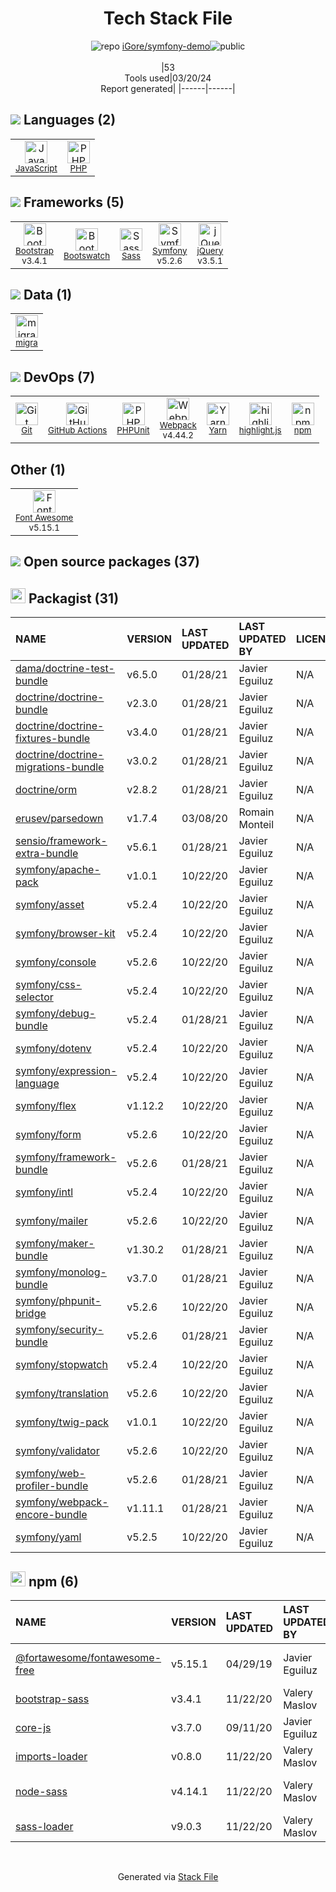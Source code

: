 <!--
&lt;--- Readme.md Snippet without images Start ---&gt;
## Tech Stack
iGore/symfony-demo is built on the following main stack:

- [JavaScript](https://developer.mozilla.org/en-US/docs/Web/JavaScript) – Languages
- [PHP](http://www.php.net/) – Languages
- [Bootstrap](http://getbootstrap.com/) – Front-End Frameworks
- [Bootswatch](http://bootswatch.com/) – Bootstrap Tools
- [Sass](http://sass-lang.com/) – CSS Pre-processors / Extensions
- [Symfony](http://symfony.com/) – Frameworks (Full Stack)
- [jQuery](http://jquery.com/) – Javascript UI Libraries
- [migra](https://migra.djrobstep.com/) – Database Tools
- [GitHub Actions](https://github.com/features/actions) – Continuous Integration
- [PHPUnit](https://phpunit.de/) – Testing Frameworks
- [Webpack](http://webpack.js.org) – JS Build Tools / JS Task Runners
- [Yarn](https://yarnpkg.com/) – Front End Package Manager
- [highlight.js](https://highlightjs.org/) – Text Editor
- [Font Awesome](https://fontawesome.com/) – Fonts

Full tech stack [here](/techstack.md)

&lt;--- Readme.md Snippet without images End ---&gt;

&lt;--- Readme.md Snippet with images Start ---&gt;
## Tech Stack
iGore/symfony-demo is built on the following main stack:

- <img width='25' height='25' src='https://img.stackshare.io/service/1209/javascript.jpeg' alt='JavaScript'/> [JavaScript](https://developer.mozilla.org/en-US/docs/Web/JavaScript) – Languages
- <img width='25' height='25' src='https://img.stackshare.io/service/991/hwUcGZ41_400x400.jpg' alt='PHP'/> [PHP](http://www.php.net/) – Languages
- <img width='25' height='25' src='https://img.stackshare.io/service/1101/C9QJ7V3X.png' alt='Bootstrap'/> [Bootstrap](http://getbootstrap.com/) – Front-End Frameworks
- <img width='25' height='25' src='https://img.stackshare.io/service/5227/n6FsWiMQ.png' alt='Bootswatch'/> [Bootswatch](http://bootswatch.com/) – Bootstrap Tools
- <img width='25' height='25' src='https://img.stackshare.io/service/1171/jCR2zNJV.png' alt='Sass'/> [Sass](http://sass-lang.com/) – CSS Pre-processors / Extensions
- <img width='25' height='25' src='https://img.stackshare.io/service/1197/logosf_positif_03_icon.png' alt='Symfony'/> [Symfony](http://symfony.com/) – Frameworks (Full Stack)
- <img width='25' height='25' src='https://img.stackshare.io/service/1021/lxEKmMnB_400x400.jpg' alt='jQuery'/> [jQuery](http://jquery.com/) – Javascript UI Libraries
- <img width='25' height='25' src='https://img.stackshare.io/no-img-open-source.png' alt='migra'/> [migra](https://migra.djrobstep.com/) – Database Tools
- <img width='25' height='25' src='https://img.stackshare.io/service/11563/actions.png' alt='GitHub Actions'/> [GitHub Actions](https://github.com/features/actions) – Continuous Integration
- <img width='25' height='25' src='https://img.stackshare.io/service/1616/1_WsEnddd5Y4EgEHsT054kUQ.jpeg' alt='PHPUnit'/> [PHPUnit](https://phpunit.de/) – Testing Frameworks
- <img width='25' height='25' src='https://img.stackshare.io/service/1682/IMG_4636.PNG' alt='Webpack'/> [Webpack](http://webpack.js.org) – JS Build Tools / JS Task Runners
- <img width='25' height='25' src='https://img.stackshare.io/service/5848/44mC-kJ3.jpg' alt='Yarn'/> [Yarn](https://yarnpkg.com/) – Front End Package Manager
- <img width='25' height='25' src='https://img.stackshare.io/service/6888/c17e7d9688d86bd9f9506ec1fbd6d200_400x400.png' alt='highlight.js'/> [highlight.js](https://highlightjs.org/) – Text Editor
- <img width='25' height='25' src='https://img.stackshare.io/service/3244/1_Mr1Fy00XjPGNf1Kkp_hWtw_2x.png' alt='Font Awesome'/> [Font Awesome](https://fontawesome.com/) – Fonts

Full tech stack [here](/techstack.md)

&lt;--- Readme.md Snippet with images End ---&gt;
-->
<div align="center">

# Tech Stack File
![](https://img.stackshare.io/repo.svg "repo") [iGore/symfony-demo](https://github.com/iGore/symfony-demo)![](https://img.stackshare.io/public_badge.svg "public")
<br/><br/>
|53<br/>Tools used|03/20/24 <br/>Report generated|
|------|------|
</div>

## <img src='https://img.stackshare.io/languages.svg'/> Languages (2)
<table><tr>
  <td align='center'>
  <img width='36' height='36' src='https://img.stackshare.io/service/1209/javascript.jpeg' alt='JavaScript'>
  <br>
  <sub><a href="https://developer.mozilla.org/en-US/docs/Web/JavaScript">JavaScript</a></sub>
  <br>
  <sub></sub>
</td>

<td align='center'>
  <img width='36' height='36' src='https://img.stackshare.io/service/991/hwUcGZ41_400x400.jpg' alt='PHP'>
  <br>
  <sub><a href="http://www.php.net/">PHP</a></sub>
  <br>
  <sub></sub>
</td>

</tr>
</table>

## <img src='https://img.stackshare.io/frameworks.svg'/> Frameworks (5)
<table><tr>
  <td align='center'>
  <img width='36' height='36' src='https://img.stackshare.io/service/1101/C9QJ7V3X.png' alt='Bootstrap'>
  <br>
  <sub><a href="http://getbootstrap.com/">Bootstrap</a></sub>
  <br>
  <sub>v3.4.1</sub>
</td>

<td align='center'>
  <img width='36' height='36' src='https://img.stackshare.io/service/5227/n6FsWiMQ.png' alt='Bootswatch'>
  <br>
  <sub><a href="http://bootswatch.com/">Bootswatch</a></sub>
  <br>
  <sub></sub>
</td>

<td align='center'>
  <img width='36' height='36' src='https://img.stackshare.io/service/1171/jCR2zNJV.png' alt='Sass'>
  <br>
  <sub><a href="http://sass-lang.com/">Sass</a></sub>
  <br>
  <sub></sub>
</td>

<td align='center'>
  <img width='36' height='36' src='https://img.stackshare.io/service/1197/logosf_positif_03_icon.png' alt='Symfony'>
  <br>
  <sub><a href="http://symfony.com/">Symfony</a></sub>
  <br>
  <sub>v5.2.6</sub>
</td>

<td align='center'>
  <img width='36' height='36' src='https://img.stackshare.io/service/1021/lxEKmMnB_400x400.jpg' alt='jQuery'>
  <br>
  <sub><a href="http://jquery.com/">jQuery</a></sub>
  <br>
  <sub>v3.5.1</sub>
</td>

</tr>
</table>

## <img src='https://img.stackshare.io/databases.svg'/> Data (1)
<table><tr>
  <td align='center'>
  <img width='36' height='36' src='https://img.stackshare.io/no-img-open-source.png' alt='migra'>
  <br>
  <sub><a href="https://migra.djrobstep.com/">migra</a></sub>
  <br>
  <sub></sub>
</td>

</tr>
</table>

## <img src='https://img.stackshare.io/devops.svg'/> DevOps (7)
<table><tr>
  <td align='center'>
  <img width='36' height='36' src='https://img.stackshare.io/service/1046/git.png' alt='Git'>
  <br>
  <sub><a href="http://git-scm.com/">Git</a></sub>
  <br>
  <sub></sub>
</td>

<td align='center'>
  <img width='36' height='36' src='https://img.stackshare.io/service/11563/actions.png' alt='GitHub Actions'>
  <br>
  <sub><a href="https://github.com/features/actions">GitHub Actions</a></sub>
  <br>
  <sub></sub>
</td>

<td align='center'>
  <img width='36' height='36' src='https://img.stackshare.io/service/1616/1_WsEnddd5Y4EgEHsT054kUQ.jpeg' alt='PHPUnit'>
  <br>
  <sub><a href="https://phpunit.de/">PHPUnit</a></sub>
  <br>
  <sub></sub>
</td>

<td align='center'>
  <img width='36' height='36' src='https://img.stackshare.io/service/1682/IMG_4636.PNG' alt='Webpack'>
  <br>
  <sub><a href="http://webpack.js.org">Webpack</a></sub>
  <br>
  <sub>v4.44.2</sub>
</td>

<td align='center'>
  <img width='36' height='36' src='https://img.stackshare.io/service/5848/44mC-kJ3.jpg' alt='Yarn'>
  <br>
  <sub><a href="https://yarnpkg.com/">Yarn</a></sub>
  <br>
  <sub></sub>
</td>

<td align='center'>
  <img width='36' height='36' src='https://img.stackshare.io/service/6888/c17e7d9688d86bd9f9506ec1fbd6d200_400x400.png' alt='highlight.js'>
  <br>
  <sub><a href="https://highlightjs.org/">highlight.js</a></sub>
  <br>
  <sub></sub>
</td>

<td align='center'>
  <img width='36' height='36' src='https://img.stackshare.io/service/1120/lejvzrnlpb308aftn31u.png' alt='npm'>
  <br>
  <sub><a href="https://www.npmjs.com/">npm</a></sub>
  <br>
  <sub></sub>
</td>

</tr>
</table>

## Other (1)
<table><tr>
  <td align='center'>
  <img width='36' height='36' src='https://img.stackshare.io/service/3244/1_Mr1Fy00XjPGNf1Kkp_hWtw_2x.png' alt='Font Awesome'>
  <br>
  <sub><a href="https://fontawesome.com/">Font Awesome</a></sub>
  <br>
  <sub>v5.15.1</sub>
</td>

</tr>
</table>


## <img src='https://img.stackshare.io/group.svg' /> Open source packages (37)</h2>

## <img width='24' height='24' src='https://img.stackshare.io/package_manager/1778/default_90cb8b66e85ae5b95928b10bb076ab6a27c7e151.png'/> Packagist (31)

|NAME|VERSION|LAST UPDATED|LAST UPDATED BY|LICENSE|VULNERABILITIES|
|:------|:------|:------|:------|:------|:------|
|[dama/doctrine-test-bundle](https://packagist.org/dama/doctrine-test-bundle)|v6.5.0|01/28/21|Javier Eguiluz |N/A|N/A|
|[doctrine/doctrine-bundle](https://packagist.org/doctrine/doctrine-bundle)|v2.3.0|01/28/21|Javier Eguiluz |N/A|N/A|
|[doctrine/doctrine-fixtures-bundle](https://packagist.org/doctrine/doctrine-fixtures-bundle)|v3.4.0|01/28/21|Javier Eguiluz |N/A|N/A|
|[doctrine/doctrine-migrations-bundle](https://packagist.org/doctrine/doctrine-migrations-bundle)|v3.0.2|01/28/21|Javier Eguiluz |N/A|N/A|
|[doctrine/orm](https://packagist.org/doctrine/orm)|v2.8.2|01/28/21|Javier Eguiluz |N/A|N/A|
|[erusev/parsedown](https://packagist.org/erusev/parsedown)|v1.7.4|03/08/20|Romain Monteil |N/A|N/A|
|[sensio/framework-extra-bundle](https://packagist.org/sensio/framework-extra-bundle)|v5.6.1|01/28/21|Javier Eguiluz |N/A|N/A|
|[symfony/apache-pack](https://packagist.org/symfony/apache-pack)|v1.0.1|10/22/20|Javier Eguiluz |N/A|N/A|
|[symfony/asset](https://packagist.org/symfony/asset)|v5.2.4|10/22/20|Javier Eguiluz |N/A|N/A|
|[symfony/browser-kit](https://packagist.org/symfony/browser-kit)|v5.2.4|10/22/20|Javier Eguiluz |N/A|N/A|
|[symfony/console](https://packagist.org/symfony/console)|v5.2.6|10/22/20|Javier Eguiluz |N/A|N/A|
|[symfony/css-selector](https://packagist.org/symfony/css-selector)|v5.2.4|10/22/20|Javier Eguiluz |N/A|N/A|
|[symfony/debug-bundle](https://packagist.org/symfony/debug-bundle)|v5.2.4|01/28/21|Javier Eguiluz |N/A|N/A|
|[symfony/dotenv](https://packagist.org/symfony/dotenv)|v5.2.4|10/22/20|Javier Eguiluz |N/A|N/A|
|[symfony/expression-language](https://packagist.org/symfony/expression-language)|v5.2.4|10/22/20|Javier Eguiluz |N/A|N/A|
|[symfony/flex](https://packagist.org/symfony/flex)|v1.12.2|10/22/20|Javier Eguiluz |N/A|N/A|
|[symfony/form](https://packagist.org/symfony/form)|v5.2.6|10/22/20|Javier Eguiluz |N/A|N/A|
|[symfony/framework-bundle](https://packagist.org/symfony/framework-bundle)|v5.2.6|01/28/21|Javier Eguiluz |N/A|N/A|
|[symfony/intl](https://packagist.org/symfony/intl)|v5.2.4|10/22/20|Javier Eguiluz |N/A|N/A|
|[symfony/mailer](https://packagist.org/symfony/mailer)|v5.2.6|10/22/20|Javier Eguiluz |N/A|N/A|
|[symfony/maker-bundle](https://packagist.org/symfony/maker-bundle)|v1.30.2|01/28/21|Javier Eguiluz |N/A|N/A|
|[symfony/monolog-bundle](https://packagist.org/symfony/monolog-bundle)|v3.7.0|01/28/21|Javier Eguiluz |N/A|N/A|
|[symfony/phpunit-bridge](https://packagist.org/symfony/phpunit-bridge)|v5.2.6|10/22/20|Javier Eguiluz |N/A|N/A|
|[symfony/security-bundle](https://packagist.org/symfony/security-bundle)|v5.2.6|01/28/21|Javier Eguiluz |N/A|N/A|
|[symfony/stopwatch](https://packagist.org/symfony/stopwatch)|v5.2.4|10/22/20|Javier Eguiluz |N/A|N/A|
|[symfony/translation](https://packagist.org/symfony/translation)|v5.2.6|10/22/20|Javier Eguiluz |N/A|N/A|
|[symfony/twig-pack](https://packagist.org/symfony/twig-pack)|v1.0.1|10/22/20|Javier Eguiluz |N/A|N/A|
|[symfony/validator](https://packagist.org/symfony/validator)|v5.2.6|10/22/20|Javier Eguiluz |N/A|N/A|
|[symfony/web-profiler-bundle](https://packagist.org/symfony/web-profiler-bundle)|v5.2.6|01/28/21|Javier Eguiluz |N/A|N/A|
|[symfony/webpack-encore-bundle](https://packagist.org/symfony/webpack-encore-bundle)|v1.11.1|01/28/21|Javier Eguiluz |N/A|N/A|
|[symfony/yaml](https://packagist.org/symfony/yaml)|v5.2.5|10/22/20|Javier Eguiluz |N/A|N/A|


## <img width='24' height='24' src='https://img.stackshare.io/service/1120/lejvzrnlpb308aftn31u.png'/> npm (6)

|NAME|VERSION|LAST UPDATED|LAST UPDATED BY|LICENSE|VULNERABILITIES|
|:------|:------|:------|:------|:------|:------|
|[@fortawesome/fontawesome-free](https://www.npmjs.com/@fortawesome/fontawesome-free)|v5.15.1|04/29/19|Javier Eguiluz |CC-BY-4.0,OFL-1.1,MIT|N/A|
|[bootstrap-sass](https://www.npmjs.com/bootstrap-sass)|v3.4.1|11/22/20|Valery Maslov |MIT|N/A|
|[core-js](https://www.npmjs.com/core-js)|v3.7.0|09/11/20|Javier Eguiluz |MIT|N/A|
|[imports-loader](https://www.npmjs.com/imports-loader)|v0.8.0|11/22/20|Valery Maslov |MIT|N/A|
|[node-sass](https://www.npmjs.com/node-sass)|v4.14.1|11/22/20|Valery Maslov |MIT|[CVE-2020-24025](https://github.com/advisories/GHSA-r8f7-9pfq-mjmv) (Moderate)|
|[sass-loader](https://www.npmjs.com/sass-loader)|v9.0.3|11/22/20|Valery Maslov |MIT|N/A|

<br/>
<div align='center'>

Generated via [Stack File](https://github.com/marketplace/stack-file)

